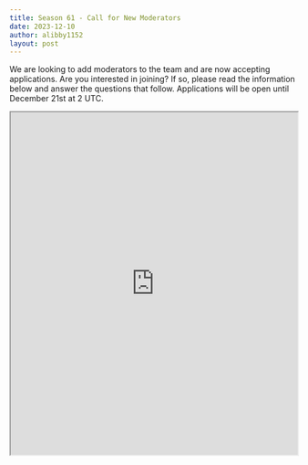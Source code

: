 ```yaml
---
title: Season 61 - Call for New Moderators
date: 2023-12-10
author: alibby1152
layout: post
---
```

We are looking to add moderators to the team and are now accepting applications. Are you interested in joining? If so, please read the information below and answer the questions that follow. Applications will be open until December 21st at 2 UTC.

<iframe src="https://docs.google.com/forms/d/e/1FAIpQLSfHYL3ZJ8ayYy6mlbiQwBAoZzyMAAzPJYDx8cBOhg4mc2gMhg/viewform?embedded=true" width="100%" height="600">Loading…</iframe>